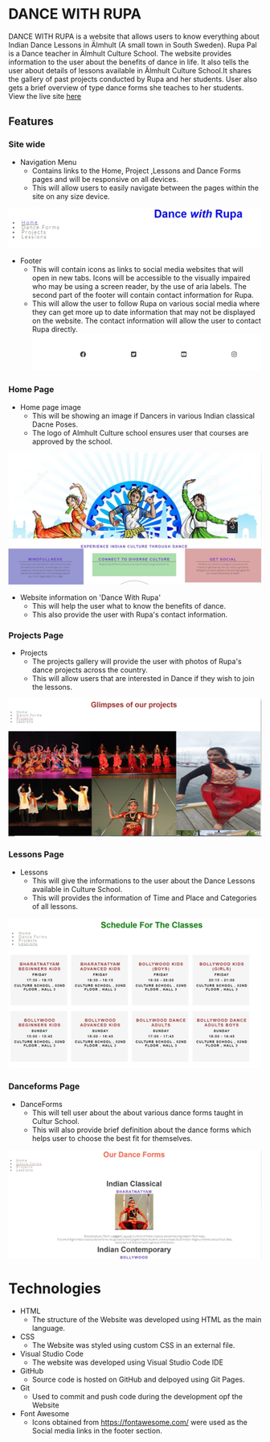 # DANCE WITH RUPA

DANCE WITH RUPA is a website that allows users to know everything about Indian Dance Lessons in Älmhult (A small town in South Sweden). Rupa Pal is a Dance teacher in Älmhult Culture School. The website provides information to the user about the benefits of dance in life. It also tells the user about details of lessons available in Älmhult Culture School.It shares the gallery of past projects conducted by Rupa and her students. User also gets a brief overview of type dance forms she teaches to her students. View the live site [here]()

## Features 

### Site wide
* Navigation Menu
    * Contains links to the Home, Project ,Lessons and Dance Forms pages and will be responsive on all devices.
    * This will allow users to easily navigate between the pages within the site on any size device. 

![Nav Menu](docs/images/Navigation.JPG)
* Footer
    * This will contain icons as links to social media websites that will open in new tabs. Icons will be accessible to the visually impaired who may be using a screen reader, by the use of aria labels. The second part of the footer will contain contact information for Rupa.
    * This will allow the user to follow Rupa on various social media where they can get more up to date information that may not be displayed on the website. The contact information will allow the user to contact Rupa directly.
![Footer](docs/images/Footer.JPG)

### Home Page
* Home page image
    * This will be showing an image if Dancers in various Indian classical Dacne Poses.
    * The logo of Almhult Culture school ensures user that courses are approved by the school.
    

![Home Page Image](docs/images/Home_page.JPG)

* Website information on 'Dance With Rupa'
    * This will help the user what to know the benefits of dance.
    * This also provide the user with Rupa's contact information.

### Projects Page
* Projects
    * The projects gallery will provide the user with photos of Rupa's dance projects across the country.
    * This will allow users that are interested in Dance if they wish to join the lessons. 

![Projects](docs/images/Projects.JPG)

### Lessons Page
* Lessons
    * This will give the informations to the user about the Dance Lessons available in Culture School.
    * This will provides the information of Time and Place and Categories of all lessons.

![Lessons](docs/images/Lessons.JPG)

### Danceforms Page
* DanceForms
    * This will tell user about the about various dance forms taught in Cultur School.
    * This will also provide brief definition about the dance forms which helps user to choose the best fit for themselves.

![DanceForms](docs/images/Danceforms.JPG)






# Technologies

* HTML
    * The structure of the Website was developed using HTML as the main language.
* CSS
    * The Website was styled using custom CSS in an external file.
* Visual Studio Code
    * The website was developed using Visual Studio Code IDE
* GitHub
    * Source code is hosted on GitHub and delpoyed using Git Pages.
* Git 
    * Used to commit and push code during the development opf the Website
* Font Awesome
    * Icons obtained from https://fontawesome.com/ were used as the Social media links in the footer section. 